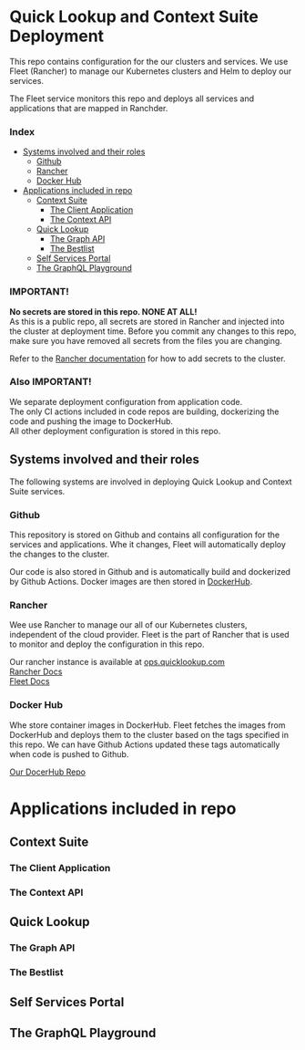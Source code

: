 # Quick Lookup and Context Suite Deployment

This repo contains configuration for the our clusters and services.
We use Fleet (Rancher) to manage our Kubernetes clusters and Helm to deploy our services.

The Fleet service monitors this repo and deploys all services and applications that are mapped in Ranchder.

### Index

- [Systems involved and their roles](#systems-involved-and-their-roles)
  - [Github](#github)
  - [Rancher](#rancher)
  - [Docker Hub](#docker-hub)
- [Applications included in repo](#applications-included-in-repo)
  - [Context Suite](#context-suite)
    - [The Client Application](#the-client-application)
    - [The Context API](#the-context-api)
  - [Quick Lookup](#quick-lookup)
    - [The Graph API](#the-graph-api)
    - [The Bestlist](#the-bestlist)
  - [Self Services Portal](#self-services-portal)
  - [The GraphQL Playground](#the-graphql-playground)

### IMPORTANT!
**No secrets are stored in this repo. NONE AT ALL!**</br> 
As this is a public repo, all secrets are stored in Rancher and injected into the cluster at deployment time.
Before you commit any changes to this repo, make sure you have removed all secrets from the files you are changing.

Refer to the [Rancher documentation](https://ranchermanager.docs.rancher.com/how-to-guides/new-user-guides/kubernetes-resources-setup/secrets#docusaurus_skipToContent_fallback) for how to add secrets to the cluster.

### Also IMPORTANT!
We separate deployment configuration from application code.</br>
The only CI actions included in code repos are building, dockerizing the code and pushing the image to DockerHub.</br>
All other deployment configuration is stored in this repo.

## Systems involved and their roles
The following systems are involved in deploying Quick Lookup and Context Suite services.

### Github
This repository is stored on Github and contains all configuration for the services and applications.
Whe it changes, Fleet will automatically deploy the changes to the cluster.

Our code is also stored in Github and is automatically build and dockerized by Github Actions.
Docker images are then stored in [DockerHub](#docker-hub).

### Rancher
Wee use Rancher to manage our all of our Kubernetes clusters, independent of the cloud provider.
Fleet is the part of Rancher that is used to monitor and deploy the configuration in this repo.

Our rancher instance is available at [ops.quicklookup.com](https://ops.quicklookup.com)</br>
[Rancher Docs](https://ranchermanager.docs.rancher.com/)</br>
[Fleet Docs](https://fleet.rancher.io/)

### Docker Hub
Whe store container images in DockerHub.
Fleet fetches the images from DockerHub and deploys them to the cluster based on the tags specified in this repo.
We can have Github Actions updated these tags automatically when code is pushed to Github.

[Our DocerHub Repo](https://hub.docker.com/repository/docker/quicklookup/)

# Applications included in repo

## Context Suite

### The Client Application

### The Context API

## Quick Lookup

### The Graph API

### The Bestlist 

## Self Services Portal

## The GraphQL Playground






